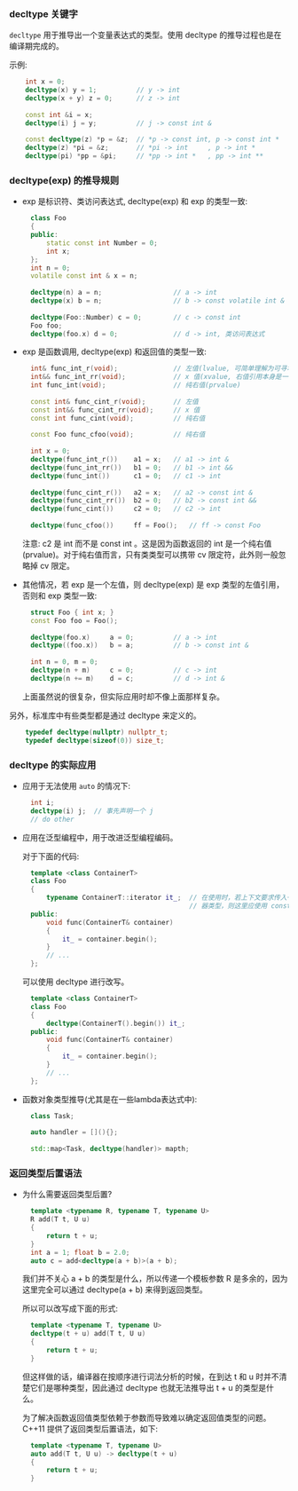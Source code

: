 
### decltype 关键字

`decltype` 用于推导出一个变量表达式的类型。使用 decltype 的推导过程也是在编译期完成的。

示例:
```c++
    int x = 0;
    decltype(x) y = 1;          // y -> int
    decltype(x + y) z = 0;      // z -> int
    
    const int &i = x;
    decltype(i) j = y;          // j -> const int &
    
    const decltype(z) *p = &z;  // *p -> const int, p -> const int *
    decltype(z) *pi = &z;       // *pi -> int     , p -> int *
    decltype(pi) *pp = &pi;     // *pp -> int *   , pp -> int **
```

### decltype(exp) 的推导规则

- exp 是标识符、类访问表达式, decltype(exp) 和 exp 的类型一致:
  ```c++
    class Foo
    {
    public:
        static const int Number = 0;
        int x;
    };
    int n = 0;
    volatile const int & x = n;
    
    decltype(n) a = n;                  // a -> int
    decltype(x) b = n;                  // b -> const volatile int &
    
    decltype(Foo::Number) c = 0;        // c -> const int
    Foo foo;
    decltype(foo.x) d = 0;              // d -> int, 类访问表达式
  ```

- exp 是函数调用, decltype(exp) 和返回值的类型一致:
  ```c++
    int& func_int_r(void);              // 左值(lvalue, 可简单理解为可寻址值)
    int&& func_int_rr(void);            // x 值(xvalue, 右值引用本身是一个 xvalue)
    int func_int(void);                 // 纯右值(prvalue)
    
    const int& func_cint_r(void);       // 左值
    const int&& func_cint_rr(void);     // x 值
    const int func_cint(void);          // 纯右值
    
    const Foo func_cfoo(void);          // 纯右值
    
    int x = 0;
    decltype(func_int_r())    a1 = x;   // a1 -> int &
    decltype(func_int_rr())   b1 = 0;   // b1 -> int &&
    decltype(func_int())      c1 = 0;   // c1 -> int
    
    decltype(func_cint_r())   a2 = x;   // a2 -> const int &
    decltype(func_cint_rr())  b2 = 0;   // b2 -> const int &&
    decltype(func_cint())     c2 = 0;   // c2 -> int
    
    decltype(func_cfoo())     ff = Foo();   // ff -> const Foo
  ```
  注意: c2 是 int 而不是 const int 。这是因为函数返回的 int 是一个纯右值(prvalue)。对于纯右值而言，只有类类型可以携带 cv 限定符，此外则一般忽略掉 cv 限定。
    
- 其他情况，若 exp 是一个左值，则 decltype(exp) 是 exp 类型的左值引用，否则和 exp 类型一致:
  ```c++
    struct Foo { int x; }
    const Foo foo = Foo();
    
    decltype(foo.x)     a = 0;          // a -> int
    decltype((foo.x))   b = a;          // b -> const int &
    
    int n = 0, m = 0;
    decltype(n + m)     c = 0;          // c -> int
    decltype(n += m)    d = c;          // d -> int &
  ```
  上面虽然说的很复杂，但实际应用时却不像上面那样复杂。

另外，标准库中有些类型都是通过 decltype 来定义的。
```c++
    typedef decltype(nullptr) nullptr_t;
    typedef decltype(sizeof(0)) size_t;
```


### decltype 的实际应用

- 应用于无法使用 `auto` 的情况下:
  ```c++
    int i;
    decltype(i) j;  // 事先声明一个 j
    // do other
  ```

- 应用在泛型编程中，用于改进泛型编程编码。

  对于下面的代码:
  ```c++
    template <class ContainerT>
    class Foo
    {
        typename ContainerT::iterator it_;  // 在使用时，若上下文要求传入一个 const 容
                                            // 器类型，则这里应使用 const_iterator
    public:
        void func(ContainerT& container)
        {
            it_ = container.begin();
        }
        // ...
    };
  ```
  可以使用 decltype 进行改写。
  ```c++
    template <class ContainerT>
    class Foo
    {
        decltype(ContainerT().begin()) it_;
    public:
        void func(ContainerT& container)
        {
            it_ = container.begin();
        }
        // ...
    };
  ```

- 函数对象类型推导(尤其是在一些lambda表达式中):
  ```c++
    class Task;
    
    auto handler = [](){};
    
    std::map<Task, decltype(handler)> mapth;
  ```


### 返回类型后置语法

- 为什么需要返回类型后置?
  ```c++
    template <typename R, typename T, typename U>
    R add(T t, U u)
    {
        return t + u;
    }
    int a = 1; float b = 2.0;
    auto c = add<decltype(a + b)>(a + b);
  ```
  我们并不关心 a + b 的类型是什么，所以传递一个模板参数 R 是多余的，因为这里完全可以通过 decltype(a + b) 来得到返回类型。
  
  所以可以改写成下面的形式:
  ```c++
    template <typename T, typename U>
    decltype(t + u) add(T t, U u)
    {
        return t + u;
    }
  ```
  
  但这样做的话，编译器在按顺序进行词法分析的时候，在到达 t 和 u 时并不清楚它们是哪种类型，因此通过 decltype 也就无法推导出 t + u 的类型是什么。
  
  为了解决函数返回值类型依赖于参数而导致难以确定返回值类型的问题。C++11 提供了返回类型后置语法，如下:
  ```c++
    template <typename T, typename U>
    auto add(T t, U u) -> decltype(t + u)
    {
        return t + u;
    }
  ```

  